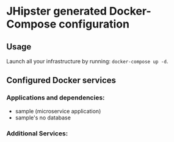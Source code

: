 # JHipster generated Docker-Compose configuration

## Usage

Launch all your infrastructure by running: `docker-compose up -d`.

## Configured Docker services

### Applications and dependencies:

- sample (microservice application)
- sample's no database

### Additional Services:
